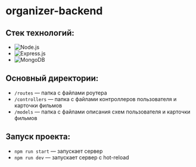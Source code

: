 # organizer-backend

## Стек технологий:
* ![Node.js](https://img.shields.io/badge/-Node.js-090909?style=for-the-badge&logo=Node.js)
* ![Express.js](https://img.shields.io/badge/-Express.js-090909?style=for-the-badge&logo=Express)
* ![MongoDB](https://img.shields.io/badge/-MongoDB-090909?style=for-the-badge&logo=MongoDB)

## Основный директории:
* `/routes` — папка с файлами роутера
* `/controllers` — папка с файлами контроллеров пользователя и карточки фильмов
* `/models` — папка с файлами описания схем пользователя и карточки фильмов

## Запуск проекта:
* `npm run start` — запускает сервер
* `npm run dev` — запускает сервер с hot-reload
